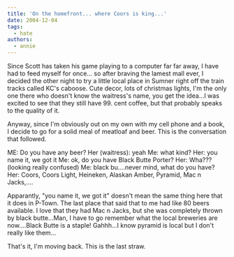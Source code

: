 ```yaml
---
title: 'On the homefront... where Coors is king...'
date: 2004-12-04
tags:
  - hate
authors:
  - annie
---
```


Since Scott has taken his game playing to a computer far far away, I have had to feed myself for once... so after braving the lamest mall ever, I decided the other night to try a little local place in Sumner right off the train tracks called KC's caboose. Cute decor, lots of christmas lights, I'm the only one there who doesn't know the waitress's name, you get the idea...I was excited to see that they still have 99. cent coffee, but that probably speaks to the quality of it.

Anyway, since I'm obviously out on my own with my cell phone and a book, I decide to go for a solid meal of meatloaf and beer. This is the conversation that followed.

ME: Do you have any beer? Her (waitress): yeah Me: what kind? Her: you name it, we got it Me: ok, do you have Black Butte Porter? Her: Wha??? (looking really confused) Me: black bu....never mind, what do you have? Her: Coors, Coors Light, Heineken, Alaskan Amber, Pyramid, Mac n Jacks,....

Apparantly, "you name it, we got it" doesn't mean the same thing here that it does in P-Town. The last place that said that to me had like 80 beers available. I love that they had Mac n Jacks, but she was completely thrown by black butte...Man, I have to go remember what the local breweries are now....Black Butte is a staple! Gahhh...I know pyramid is local but I don't really like them...

That's it, I'm moving back. This is the last straw.
